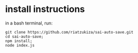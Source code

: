 # install instructions

in a bash terminal, run:
```
git clone https://github.com/riatzukiza/sai-auto-save.git
cd sai-auto-save;
npm install;
node index.js
```
